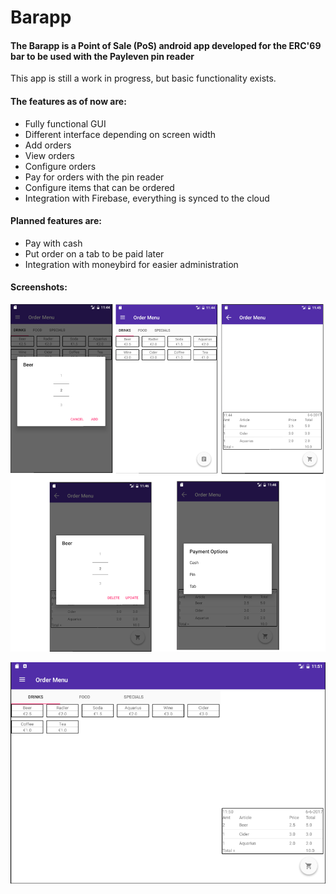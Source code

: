 Barapp
====================================
#### The Barapp is a Point of Sale (PoS) android app developed for the ERC'69 bar to be used with the Payleven pin reader

This app is still a work in progress, but basic functionality exists. 
#### The features as of now are:
- Fully functional GUI
- Different interface depending on screen width
- Add orders
- View orders
- Configure orders
- Pay for orders with the pin reader
- Configure items that can be ordered
- Integration with Firebase, everything is synced to the cloud

#### Planned features are:
- Pay with cash
- Put order on a tab to be paid later
- Integration with moneybird for easier administration

#### Screenshots:

![BarappLongScreen](https://github.com/twantonie/Barapp/blob/master/Barapp%20long%20screen.png)

![BarappWideScreen](https://github.com/twantonie/Barapp/blob/master/Barapp%20wide%20screen.png)
